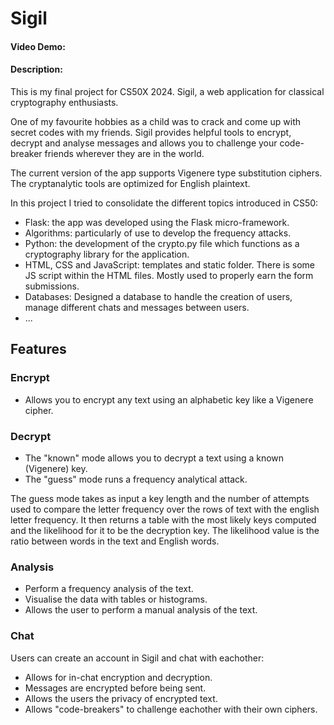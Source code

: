 # Sigil
#### Video Demo:  <URL HERE>
#### Description:

This is my final project for CS50X 2024. Sigil, a web application for classical cryptography enthusiasts.

One of my favourite hobbies as a child was to crack and come up with secret codes with my friends. Sigil provides helpful tools to encrypt, decrypt and analyse messages and allows you to challenge your code-breaker friends wherever they are in the world.

The current version of the app supports Vigenere type substitution ciphers. The cryptanalytic tools are optimized for English plaintext.

In this project I tried to consolidate the different topics introduced in CS50:
- Flask: the app was developed using the Flask micro-framework.
- Algorithms: particularly of use to develop the frequency attacks.
- Python: the development of the crypto.py file which functions as a cryptography library for the application.
- HTML, CSS and JavaScript: templates and static folder. There is some JS script within the HTML files. Mostly used to properly earn the form submissions.
- Databases: Designed a database to handle the creation of users, manage different chats and messages between users.
- ...

## Features

### Encrypt
- Allows you to encrypt any text using an alphabetic key like a Vigenere cipher.

### Decrypt
- The "known" mode allows you to decrypt a text using a known (Vigenere) key.
- The "guess" mode runs a frequency analytical attack.

 The guess mode takes as input a key length and the number of attempts used to compare the letter frequency over the rows of text with the english letter frequency. It then returns a table with the most likely keys computed and the likelihood for it to be the decryption key.
 The likelihood value is the ratio between words in the text and English words.

### Analysis
- Perform a frequency analysis of the text.
- Visualise the data with tables or histograms.
- Allows the user to perform a manual analysis of the text.

### Chat
Users can create an account in Sigil and chat with eachother:
- Allows for in-chat encryption and decryption.
- Messages are encrypted before being sent.
- Allows the users the privacy of encrypted text. 
- Allows "code-breakers" to challenge eachother with their own ciphers.
